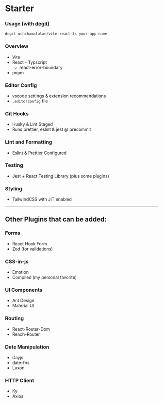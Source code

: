 # Starter

### Usage (with [degit](https://github.com/Rich-Harris/degit))
```bash
degit uchihamalolan/vite-react-ts your-app-name
```

### Overview
- Vite
- React - Typscript
  - react-error-boundary
- pnpm

### Editor Config
- vscode settings & extension recommendations
- `.editorconfig` file

### Git Hooks
- Husky & Lint Staged
- Runs prettier, eslint & jest @ precommit

### Lint and Formatting
- Eslint & Prettier Configured

### Testing
- Jest + React Testing Library (plus some plugins)

### Styling
- TailwindCSS with JIT enabled

---

## Other Plugins that can be added:

### Forms
- React Hook Form
- Zod (for validations)

### CSS-in-js
- Emotion
- Compiled (my personal favorite)

### UI Components
- Ant Design
- Material UI

### Routing
- React-Router-Dom
- Reach-Router

### Date Manipulation
- Dayjs
- date-fns
- Luxon

### HTTP Client
- Ky
- Axios

<!-- ### Eslint Plugins
- [eslint-plugin-jest-dom](https://testing-library.com/docs/ecosystem-eslint-plugin-jest-dom)
- [typescript-eslint](https://github.com/typescript-eslint/typescript-eslint/tree/master/packages/eslint-plugin) -->

